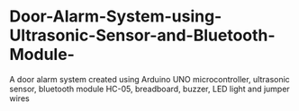 # Door-Alarm-System-using-Ultrasonic-Sensor-and-Bluetooth-Module-
A door alarm system created using Arduino UNO microcontroller, ultrasonic sensor, bluetooth module HC-05, breadboard, buzzer, LED light and jumper wires
